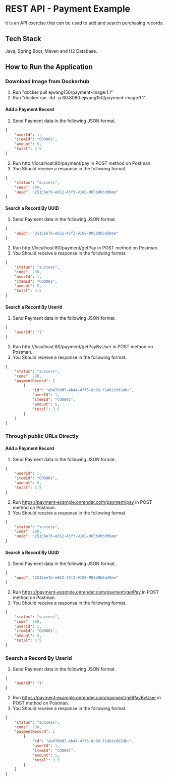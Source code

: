 # REST API - Payment Example
It is an API exercise that can be used to add and search purchasing records.
## Tech Stack
Java, Spring Boot, Maven and H2 Database.
## How to Run the Application
### Download Image from Dockerhub
1. Run "docker pull ejwang150/payment-image:1.1"
2. Run "docker run -itd -p 80:8080 ejwang150/payment-image:1.1"
#### Add a Payment Record
1. Send Payment data in the following JSON format.
```json
{
	"userId": 1,
	"itemId": "CO0001",
    "amount": 5,
    "total": 3.5
}
```
2. Run http://localhost:80/payment/pay in POST method on Postman.
3. You Should receive a response in the following format.
```json
{
	"status": "success",
    "code": 200,
    "uuid": "2515be7b-e652-45f3-9108-905b9b5dd9ee"
}
```
#### Search a Record By UUID
1. Send Payment data in the following JSON format.
```json
{
    "uuid": "2515be7b-e652-45f3-9108-905b9b5dd9ee"
}
```
2. Run http://localhost:80/payment/getPay in POST method on Postman.
3. You Should receive a response in the following format.
```json
{
    "status": "success",
    "code": 200,
    "userId": 1,
    "itemId": "CO0001",
    "amount": 5,
    "total": 3.5
}
```
#### Search a Record By UserId
1. Send Payment data in the following JSON format.
```json
{
    "userId": "1"
}
```
2. Run http://localhost:80/payment/getPayByUser in POST method on Postman.
3. You Should receive a response in the following format.
```json
{
    "status": "success",
    "code": 200,
    "paymentRecord": [
        {
            "id": "ab470dd7-4b44-4ff5-8c68-714b2c6d24bc",
            "userId": 1,
            "itemId": "CO0001",
            "amount": 5,
            "total": 3.5
        }
    ]
}
```
### Through public URLs Directly
#### Add a Payment Record
1. Send Payment data in the following JSON format.
```json
{
	"userId": 1,
	"itemId": "CO0001",
    "amount": 5,
    "total": 3.5
}
```
2. Run https://payment-example.onrender.com/payment/pay in POST method on Postman.
3. You Should receive a response in the following format.
```json
{
	"status": "success",
    "code": 200,
    "uuid": "2515be7b-e652-45f3-9108-905b9b5dd9ee"
}
```
#### Search a Record By UUID
1. Send Payment data in the following JSON format.
```json
{
    "uuid": "2515be7b-e652-45f3-9108-905b9b5dd9ee"
}
```
2. Run https://payment-example.onrender.com/payment/getPay in POST method on Postman.
3. You Should receive a response in the following format.
```json
{
    "status": "success",
    "code": 200,
    "userId": 1,
    "itemId": "CO0001",
    "amount": 5,
    "total": 3.5
}
```
### Search a Record By UserId
1. Send Payment data in the following JSON format.
```json
{
    "userId": "1"
}
```
2. Run https://payment-example.onrender.com/payment/getPayByUser in POST method on Postman.
3. You Should receive a response in the following format.
```json
{
    "status": "success",
    "code": 200,
    "paymentRecord": [
        {
            "id": "ab470dd7-4b44-4ff5-8c68-714b2c6d24bc",
            "userId": 1,
            "itemId": "CO0001",
            "amount": 5,
            "total": 3.5
        }
    ]
}
```
